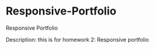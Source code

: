 # Responsive-Portfolio
Responsive Portfolio

Description: this is for homework 2: Responsive portfolio
